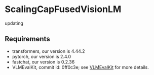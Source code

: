 # ScalingCapFusedVisionLM

updating


## Requirements

- transformers, our version is 4.44.2
- pytorch, our version is 2.4.0
- fastchat, our version is 0.2.36
- VLMEvalKit, commit id: 0ff0c3e; see [VLMEvalKit](https://github.com/open-compass/VLMEvalKit.git) for more details.
